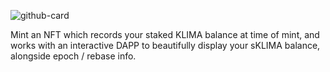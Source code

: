 ![github-card](https://user-images.githubusercontent.com/85266687/140605489-37d9b588-435b-4249-99f5-8c51bd66638e.png)

Mint an NFT which records your staked KLIMA balance at time of mint, and works with an interactive DAPP to beautifully display your sKLIMA balance, alongside epoch / rebase info.
